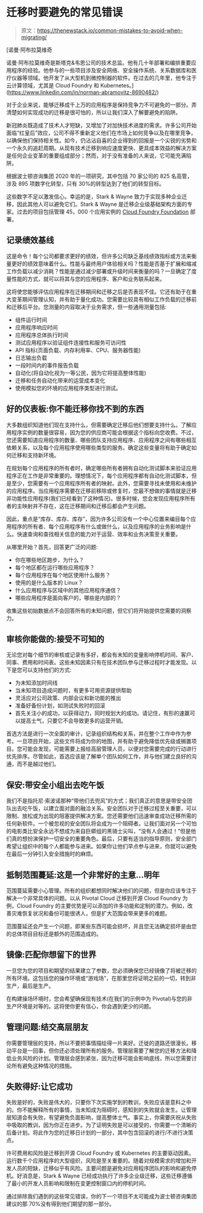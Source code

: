 # 迁移时要避免的常见错误

> 原文：<https://thenewstack.io/common-mistakes-to-avoid-when-migrating/>

[](https://www.linkedin.com/in/norman-abramovitz-8690482/)

 [诺曼·阿布拉莫维奇

诺曼·阿布拉莫维奇是斯塔克&韦恩公司的技术总监。他有几十年部署和编排重要应用程序的经验。他参与的一些项目涉及安全网络、安全操作系统、关系数据库和医疗仪器等领域。他开发了从大型机到微控制器的软件。在过去的几年里，他专注于云计算领域，尤其是 Cloud Foundry 和 Kubernetes。](https://www.linkedin.com/in/norman-abramovitz-8690482/) [](https://www.linkedin.com/in/norman-abramovitz-8690482/)

对于企业来说，能够迁移成千上万的应用程序是保持竞争力不可避免的一部分。弄清楚如何实现成功的迁移是很可怕的，所以让我们深入了解要避免的陷阱。

新冠肺炎既造成了技术人才短缺，又增加了对加快技术进度的需求。许多公司开始面临“红皇后”效应，公司不得不重新定义他们在市场上如何竞争以及在哪里竞争，以确保他们保持相关性。如今，仍沾沾自喜的企业得到的回报是一个尖锐的劣势和一个永久的追赶周期。从现有技术迁移到响应速度更快、更具成本效益的解决方案是任何企业变革的重要组成部分；然而，对于没有准备的人来说，它可能充满陷阱。

根据波士顿咨询集团 2020 年的一项研究，其中包括 70 家公司的 825 名高管，涉及 895 项数字化转型，只有 30%的转型达到了他们的转型目标。

这些数字不足以激发信心。幸运的是，Stark & Wayne 致力于实现多种企业迁移，因此其他人可以避免它们。Stark & Wayne 是迁移企业级基础架构方面的专家。过去的项目包括管理 45，000 个应用实例的 [Cloud Foundry Foundation](https://www.cloudfoundry.org/?utm_content=inline-mention) 部署。

## 记录绩效基线

这是命令！每个公司都要求更好的绩效，但许多公司缺乏基线绩效指标或方法来衡量更好的绩效意味着什么。性能与最终用户体验相关吗？性能是否基于扩展和缩减工作负载以减少消耗？性能是通过减少部署或升级时间来衡量的吗？一旦确定了度量性能的方式，就可以将其与您的应用程序、客户和业务联系起来。

这将使您能够评估应用程序在迁移期间和迁移之后是否表现不佳。它还有助于在重大变革期间管理认知，并有助于量化成功。您需要比较具有相似工作负载的迁移前和迁移后平台。您测量的内容取决于业务需求，但一些通用测量包括:

*   组件运行时间
*   应用程序响应时间
*   应用程序总体执行时间
*   测试应用程序以验证组件连接性和服务可访问性
*   API 指标(页面负载、内存利用率、CPU、服务器性能)
*   日志输出负载
*   一段时间内的事件报告负载
*   自动化(将自动化视为一等公民，因为它将提高整体性能)
*   迁移和任务自动化带来的运营成本变化
*   使用模拟您的环境的应用程序类型进行测试。

## 好的仪表板:你不能迁移你找不到的东西

大多数组织知道他们现在支持什么，但需要确定迁移后他们想要支持什么。了解应用程序实例的数量很容易，因为您的供应商可能会根据这个指标向您收费。不过，您还需要知道应用程序的数量、哪些团队支持应用程序、应用程序之间有哪些相互依赖关系，以及每个应用程序使用哪些类型的服务。确定这些变量将有助于确定如何迁移和支持新环境。

在规划每个应用程序的所有者时，确定哪些所有者拥有自动化测试脚本来验证应用程序正在工作是非常重要的。理想情况下，每个应用程序都有自动化测试脚本，但是至少，您需要有一个应用程序所有者的映射。此外，您需要寻找未使用和未维护的应用程序。当应用程序需要在迁移前移除或修复时，您最不想做的事情就是迁移非功能性应用程序(我们已经看到了这种情况)。很多时候，您会发现应用程序所有者的主映射并不存在，这在迁移期间和迁移后都会产生问题。

因此，重点是“库存、库存、库存”，因为许多公司没有一个中心位置来编目每个应用程序的所有者、每个应用程序有什么或做什么，以及应用程序的业务影响是什么。快速查询和查找相关信息的能力对于运营、效率和业务决策至关重要。

从哪里开始？首先，回答更广泛的问题:

*   你在哪些地区跑步，为什么？
*   每个地区都在运行哪些应用程序？
*   每个应用程序在每个地区使用什么服务？
*   使用的是什么版本的 Linux？
*   什么应用程序与区域中的其他应用程序通信？
*   哪些应用程序是面向客户的，哪些是内部的？

收集这些初始数据点不会回答所有的未知问题，但它们将开始提供您需要的洞察力。

## 审核你能做的:接受不可知的

无论您对每个细节的审核或记录有多好，都会有未知的变量影响停机时间、客户、同事、费用和时间表。这些未知因素只有在技术团队参与迁移过程时才能发现。以下是您可以支持他们的方式:

*   为未知添加时间线
*   当未知项目造成问题时，有更多可用资源提供帮助
*   灵活应对公司政策、内部会议和新功能的推出
*   准备好备份计划，如测试失败时的回滚
*   首先关注小的成功，以获得动力，同时规划大的成功。请记住，有形的速赢可以提高士气，只要它不会导致更多的运营开销。

首选方法是进行一次全面的审计，记录组织结构和关系，并在整个工作中作为参考。一旦项目开始，这些文件将成为你的地图，并有助于避免降低优先级或搁置项目。您可能会发现，可能需要上报给高层管理人员，以便对您需要完成的行动进行优先排序。尽管如此，首选应该是了解单个团队如何工作，并与他们建立良好的沟通，而不是越过他们。

## 保安:带安全小组出去吃午饭

我们不是指托尼·索波诺那种“带他们去兜风”的方式；我们真正的意思是带安全团队出去吃午饭，以建立面对面的融洽关系。安全团队对于迁移过程至关重要，可以限制、放松或为出现的阻塞提供解决方案。您还需要他们迅速审查成功迁移所需的任何新软件。一个被忽视的安全团队将会成为一个阻碍者。让我们面对另一个可怕的电影类比安全永远不想成为来自巨蟒组的黑骑士尖叫，“没有人会通过！”但是他们真的想扮演保护一切安全的重要角色。最后，只要有适当的指导原则，安全部门希望让组织中的每个人都能参与进来。如果你让他们早点参与进来，你就可以避免在最后一分钟引入安全措施时的麻烦。

## 抵制范围蔓延:这是一个非常好的主意…明年

范围蔓延需要小心管理。所有的组织都想同时解决他们的问题，但是你应该专注于解决一个非常具体的问题。以从 Pivotal Cloud 迁移到开源 Cloud Foundry 为例，Cloud Foundry 的主要优势是可以添加的许多功能和定制的潜力。例如，改善灾难恢复状况和备份可能很诱人，但是扩大范围会带来更多的难题。

范围蔓延还会产生一个问题，即某些东西可能会损坏，并且您无法确定损坏是由您的总体项目目标还是额外的范围造成的。

## 镜像:匹配你想留下的世界

一旦您为您的项目和期望的结果建立了参数，您必须确保您已经镜像了将被迁移的所有环境。这包括您的操作环境或“游戏场”，在那里您将证明之前的一切，转到非生产，最后是生产。

在构建操场环境时，您会希望确保现有技术(在我们的示例中为 Pivotal)与您的非生产环境是对等的。这将使你更有信心，你会遇到更少的问题。

## 管理问题:结交高层朋友

你需要管理层的支持，所以不要把事情描绘得一片美好。迁徙的道路还很漫长。移动平台是一回事，但你还必须处理所有的服务。管理层需要了解您的迁移方法和降低业务风险的计划。管理层会感到紧张，因为迁移可能会影响底线，所以您需要讨论所有避免这种情况的措施。

## 失败得好:让它成功

失败是好的，失败是伟大的，只要你下次实施学到的教训，失败应该是意料之中的。你不能解释所有的事情，当未知成为阻碍时，感知到的失败就会发生。让管理层知道会有失败，有望避免负面影响，提高整体士气。事实上，你需要庆祝从失败中吸取的教训，因为你正在进步。为了证明失败是可以接受的，你需要一个清晰的后备计划。将此作为您的迁移日计划的一部分，其中包含回滚的进行/不进行决策点。

许可费用和风险是迁移到开源 Cloud Foundry 或 Kubernetes 的主要驱动因素。运行数千个应用程序的大型组织，风险是至关重要的。随着对规模需求的增加和开发人员的短缺，迁移似乎有风险。主要问题是避免对应用程序团队的影响和避免停机。好消息是，Stark & Wayne 已经成功执行了许多企业级迁移，这些迁移遵循了最小的开发人员影响和限制在变更控制窗口内的停机时间。

通过排除我们遇到的这些常见错误，你的下一个项目不太可能成为波士顿咨询集团建议的那 70%没有得到他们期望的那一部分。

<svg xmlns:xlink="http://www.w3.org/1999/xlink" viewBox="0 0 68 31" version="1.1"><title>Group</title> <desc>Created with Sketch.</desc></svg>